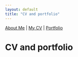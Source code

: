 ```yaml
---
layout: default
title: "CV and portfolio"
---
```


<!-- Optional: remove or modify this custom nav if you have it elsewhere -->
<div class="custom-nav">
  <a href="/about/">About Me</a> |
  <a href="/cv/">My CV</a> |
  <a href="/portfolio/">Portfolio</a>
</div>

# CV and portfolio




